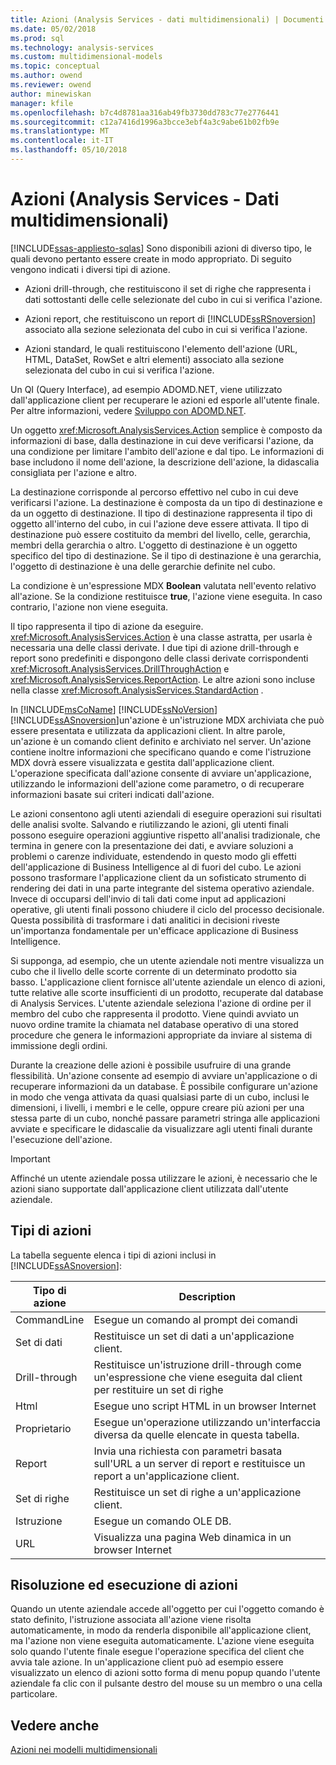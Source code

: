```yaml
---
title: Azioni (Analysis Services - dati multidimensionali) | Documenti Microsoft
ms.date: 05/02/2018
ms.prod: sql
ms.technology: analysis-services
ms.custom: multidimensional-models
ms.topic: conceptual
ms.author: owend
ms.reviewer: owend
author: minewiskan
manager: kfile
ms.openlocfilehash: b7c4d8781aa316ab49fb3730dd783c77e2776441
ms.sourcegitcommit: c12a7416d1996a3bcce3ebf4a3c9abe61b02fb9e
ms.translationtype: MT
ms.contentlocale: it-IT
ms.lasthandoff: 05/10/2018
---
```

# <a name="actions-analysis-services---multidimensional-data"></a>Azioni (Analysis Services - Dati multidimensionali)
[!INCLUDE[ssas-appliesto-sqlas](../../includes/ssas-appliesto-sqlas.md)]
  Sono disponibili azioni di diverso tipo, le quali devono pertanto essere create in modo appropriato. Di seguito vengono indicati i diversi tipi di azione.  
  
-   Azioni drill-through, che restituiscono il set di righe che rappresenta i dati sottostanti delle celle selezionate del cubo in cui si verifica l'azione.  
  
-   Azioni report, che restituiscono un report di [!INCLUDE[ssRSnoversion](../../includes/ssrsnoversion-md.md)] associato alla sezione selezionata del cubo in cui si verifica l'azione.  
  
-   Azioni standard, le quali restituiscono l'elemento dell'azione (URL, HTML, DataSet, RowSet e altri elementi) associato alla sezione selezionata del cubo in cui si verifica l'azione.  
  
 Un QI (Query Interface), ad esempio ADOMD.NET, viene utilizzato dall'applicazione client per recuperare le azioni ed esporle all'utente finale. Per altre informazioni, vedere [Sviluppo con ADOMD.NET](../../analysis-services/multidimensional-models/adomd-net/developing-with-adomd-net.md).  
  
 Un oggetto <xref:Microsoft.AnalysisServices.Action> semplice è composto da informazioni di base, dalla destinazione in cui deve verificarsi l'azione, da una condizione per limitare l'ambito dell'azione e dal tipo. Le informazioni di base includono il nome dell'azione, la descrizione dell'azione, la didascalia consigliata per l'azione e altro.  
  
 La destinazione corrisponde al percorso effettivo nel cubo in cui deve verificarsi l'azione. La destinazione è composta da un tipo di destinazione e da un oggetto di destinazione. Il tipo di destinazione rappresenta il tipo di oggetto all'interno del cubo, in cui l'azione deve essere attivata. Il tipo di destinazione può essere costituito da membri del livello, celle, gerarchia, membri della gerarchia o altro. L'oggetto di destinazione è un oggetto specifico del tipo di destinazione. Se il tipo di destinazione è una gerarchia, l'oggetto di destinazione è una delle gerarchie definite nel cubo.  
  
 La condizione è un'espressione MDX **Boolean** valutata nell'evento relativo all'azione. Se la condizione restituisce **true**, l'azione viene eseguita. In caso contrario, l'azione non viene eseguita.  
  
 Il tipo rappresenta il tipo di azione da eseguire. <xref:Microsoft.AnalysisServices.Action> è una classe astratta, per usarla è necessaria una delle classi derivate. I due tipi di azione drill-through e report sono predefiniti e dispongono delle classi derivate corrispondenti <xref:Microsoft.AnalysisServices.DrillThroughAction> e <xref:Microsoft.AnalysisServices.ReportAction>. Le altre azioni sono incluse nella classe <xref:Microsoft.AnalysisServices.StandardAction> .  
  
 In [!INCLUDE[msCoName](../../includes/msconame-md.md)] [!INCLUDE[ssNoVersion](../../includes/ssnoversion-md.md)] [!INCLUDE[ssASnoversion](../../includes/ssasnoversion-md.md)]un'azione è un'istruzione MDX archiviata che può essere presentata e utilizzata da applicazioni client. In altre parole, un'azione è un comando client definito e archiviato nel server. Un'azione contiene inoltre informazioni che specificano quando e come l'istruzione MDX dovrà essere visualizzata e gestita dall'applicazione client. L'operazione specificata dall'azione consente di avviare un'applicazione, utilizzando le informazioni dell'azione come parametro, o di recuperare informazioni basate sui criteri indicati dall'azione.  
  
 Le azioni consentono agli utenti aziendali di eseguire operazioni sui risultati delle analisi svolte. Salvando e riutilizzando le azioni, gli utenti finali possono eseguire operazioni aggiuntive rispetto all'analisi tradizionale, che termina in genere con la presentazione dei dati, e avviare soluzioni a problemi o carenze individuate, estendendo in questo modo gli effetti dell'applicazione di Business Intelligence al di fuori del cubo. Le azioni possono trasformare l'applicazione client da un sofisticato strumento di rendering dei dati in una parte integrante del sistema operativo aziendale. Invece di occuparsi dell'invio di tali dati come input ad applicazioni operative, gli utenti finali possono chiudere il ciclo del processo decisionale. Questa possibilità di trasformare i dati analitici in decisioni riveste un'importanza fondamentale per un'efficace applicazione di Business Intelligence.  
  
 Si supponga, ad esempio, che un utente aziendale noti mentre visualizza un cubo che il livello delle scorte corrente di un determinato prodotto sia basso. L'applicazione client fornisce all'utente aziendale un elenco di azioni, tutte relative alle scorte insufficienti di un prodotto, recuperate dal database di Analysis Services. L'utente aziendale seleziona l'azione di ordine per il membro del cubo che rappresenta il prodotto. Viene quindi avviato un nuovo ordine tramite la chiamata nel database operativo di una stored procedure che genera le informazioni appropriate da inviare al sistema di immissione degli ordini.  
  
 Durante la creazione delle azioni è possibile usufruire di una grande flessibilità. Un'azione consente ad esempio di avviare un'applicazione o di recuperare informazioni da un database. È possibile configurare un'azione in modo che venga attivata da quasi qualsiasi parte di un cubo, inclusi le dimensioni, i livelli, i membri e le celle, oppure creare più azioni per una stessa parte di un cubo, nonché passare parametri stringa alle applicazioni avviate e specificare le didascalie da visualizzare agli utenti finali durante l'esecuzione dell'azione.  
  
> [!IMPORTANT]  
>  Affinché un utente aziendale possa utilizzare le azioni, è necessario che le azioni siano supportate dall'applicazione client utilizzata dall'utente aziendale.  
  
## <a name="types-of-actions"></a>Tipi di azioni  
 La tabella seguente elenca i tipi di azioni inclusi in [!INCLUDE[ssASnoversion](../../includes/ssasnoversion-md.md)]:  
  
|Tipo di azione|Description|  
|-----------------|-----------------|  
|CommandLine|Esegue un comando al prompt dei comandi|  
|Set di dati|Restituisce un set di dati a un'applicazione client.|  
|Drill-through|Restituisce un'istruzione drill-through come un'espressione che viene eseguita dal client per restituire un set di righe|  
|Html|Esegue uno script HTML in un browser Internet|  
|Proprietario|Esegue un'operazione utilizzando un'interfaccia diversa da quelle elencate in questa tabella.|  
|Report|Invia una richiesta con parametri basata sull'URL a un server di report e restituisce un report a un'applicazione client.|  
|Set di righe|Restituisce un set di righe a un'applicazione client.|  
|Istruzione|Esegue un comando OLE DB.|  
|URL|Visualizza una pagina Web dinamica in un browser Internet|  
  
## <a name="resolving-and-executing-actions"></a>Risoluzione ed esecuzione di azioni  
 Quando un utente aziendale accede all'oggetto per cui l'oggetto comando è stato definito, l'istruzione associata all'azione viene risolta automaticamente, in modo da renderla disponibile all'applicazione client, ma l'azione non viene eseguita automaticamente. L'azione viene eseguita solo quando l'utente finale esegue l'operazione specifica del client che avvia tale azione. In un'applicazione client può ad esempio essere visualizzato un elenco di azioni sotto forma di menu popup quando l'utente aziendale fa clic con il pulsante destro del mouse su un membro o una cella particolare.  
  
## <a name="see-also"></a>Vedere anche  
 [Azioni nei modelli multidimensionali](../../analysis-services/multidimensional-models/actions-in-multidimensional-models.md)  
  
  

